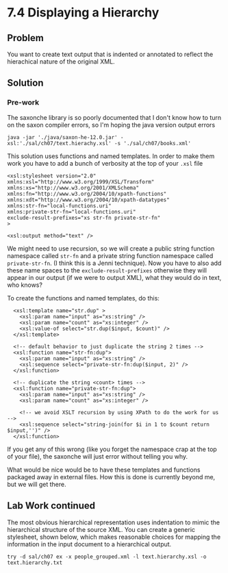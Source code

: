 # 7.4 Displaying a Hierarchy

## Problem

You want to create text output that is indented or annotated to reflect the
hierachical nature of the original XML.

## Solution

### Pre-work

The saxonche library is so poorly documented that I don't know how to turn on
the saxon compiler errors, so I'm hoping the java version output errors

```
java -jar './java/saxon-he-12.0.jar' -xsl:'./sal/ch07/text.hierachy.xsl' -s './sal/ch07/books.xml'
```

This solution uses functions and named templates.  In order to make them work
you have to add a bunch of verbosity at the top of your ``.xsl`` file

```
<xsl:stylesheet version="2.0"
xmlns:xsl="http://www.w3.org/1999/XSL/Transform"
xmlns:xs="http://www.w3.org/2001/XMLSchema"
xmlns:fn="http://www.w3.org/2004/10/xpath-functions"
xmlns:xdt="http://www.w3.org/2004/10/xpath-datatypes"
xmlns:str-fn="local-functions.uri"
xmlns:private-str-fn="local-functions.uri"
exclude-result-prefixes="xs str-fn private-str-fn"
>

<xsl:output method="text" />

```

We might need to use recursion, so we will create a public string function
namespace called ``str-fn`` and a private string function namespace called
``private-str-fn``. (I think this is a Jenni technique).  Now you have to also
add these name spaces to the ``exclude-result-prefixes`` otherwise they will
appear in our output (if we were to output XML), what they would do in text, who
knows?

To create the functions and named templates, do this:

```
  <xsl:template name="str.dup" >
    <xsl:param name="input" as="xs:string" />
    <xsl:param name="count" as="xs:integer" />
    <xsl:value-of select="str.dup($input, $count)" />
  </xsl:template>

  <!-- default behavior to just duplicate the string 2 times -->
  <xsl:function name="str-fn:dup">
    <xsl:param name="input" as="xs:string" />
    <xsl:sequence select="private-str-fn:dup($input, 2)" />
  </xsl:function>

  <!-- duplicate the string <count> times -->
  <xsl:function name="private-str-fn:dup">
    <xsl:param name="input" as="xs:string" />
    <xsl:param name="count" as="xs:integer" />

    <!-- we avoid XSLT recursion by using XPath to do the work for us -->
    <xsl:sequence select="string-join(for $i in 1 to $count return $input,'')" />
  </xsl:function>

```

If you get any of this wrong (like you forget the namespace crap at the top of
your file), the saxonche will just error without telling you why.

What would be nice would be to have these templates and functions packaged away
in external files.  How this is done is currently beyond me, but we will get
there.

## Lab Work continued

The most obvious hierarchical representation uses indentation to mimic the
hierarchical structure of the source XML.  You can create a generic stylesheet,
shown below, which makes reasonable choices for mapping the information in the
input document to a hierarchical output.

```
try -d sal/ch07 ex -x people_grouped.xml -l text.hierarchy.xsl -o text.hierarchy.txt
```

